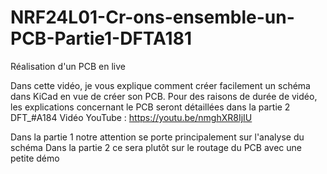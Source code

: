 # NRF24L01-Cr-ons-ensemble-un-PCB-Partie1-DFTA181
Réalisation d'un PCB en live

Dans cette vidéo, je vous explique comment créer facilement un schéma dans KiCad en vue de créer son PCB.
Pour des raisons de durée de vidéo, les explications concernant le PCB seront détaillées dans la partie 2 DFT_#A184
Vidéo YouTube : https://youtu.be/nmghXR8IjIU

Dans la partie 1 notre attention se porte principalement sur l'analyse du schéma
Dans la partie 2 ce sera plutôt sur le routage du PCB avec une petite démo 
